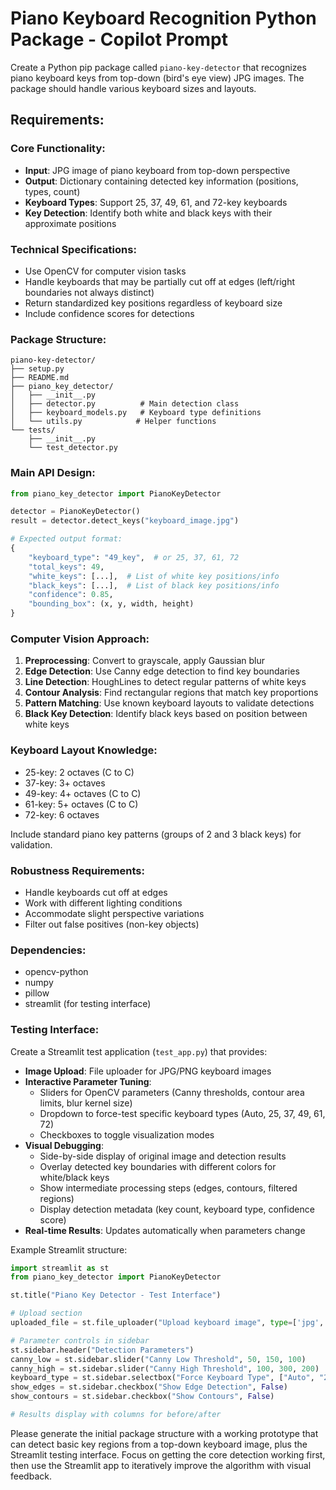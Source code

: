 # Piano Keyboard Recognition Python Package - Copilot Prompt

Create a Python pip package called `piano-key-detector` that recognizes piano keyboard keys from top-down (bird's eye view) JPG images. The package should handle various keyboard sizes and layouts.

## Requirements:

### Core Functionality:
- **Input**: JPG image of piano keyboard from top-down perspective
- **Output**: Dictionary containing detected key information (positions, types, count)
- **Keyboard Types**: Support 25, 37, 49, 61, and 72-key keyboards
- **Key Detection**: Identify both white and black keys with their approximate positions

### Technical Specifications:
- Use OpenCV for computer vision tasks
- Handle keyboards that may be partially cut off at edges (left/right boundaries not always distinct)
- Return standardized key positions regardless of keyboard size
- Include confidence scores for detections

### Package Structure:
```
piano-key-detector/
├── setup.py
├── README.md
├── piano_key_detector/
│   ├── __init__.py
│   ├── detector.py          # Main detection class
│   ├── keyboard_models.py   # Keyboard type definitions
│   └── utils.py            # Helper functions
└── tests/
    ├── __init__.py
    └── test_detector.py
```

### Main API Design:
```python
from piano_key_detector import PianoKeyDetector

detector = PianoKeyDetector()
result = detector.detect_keys("keyboard_image.jpg")

# Expected output format:
{
    "keyboard_type": "49_key",  # or 25, 37, 61, 72
    "total_keys": 49,
    "white_keys": [...],  # List of white key positions/info
    "black_keys": [...],  # List of black key positions/info
    "confidence": 0.85,
    "bounding_box": (x, y, width, height)
}
```

### Computer Vision Approach:
1. **Preprocessing**: Convert to grayscale, apply Gaussian blur
2. **Edge Detection**: Use Canny edge detection to find key boundaries
3. **Line Detection**: HoughLines to detect regular patterns of white keys
4. **Contour Analysis**: Find rectangular regions that match key proportions
5. **Pattern Matching**: Use known keyboard layouts to validate detections
6. **Black Key Detection**: Identify black keys based on position between white keys

### Keyboard Layout Knowledge:
- 25-key: 2 octaves (C to C)
- 37-key: 3+ octaves 
- 49-key: 4+ octaves (C to C)
- 61-key: 5+ octaves (C to C)
- 72-key: 6 octaves

Include standard piano key patterns (groups of 2 and 3 black keys) for validation.

### Robustness Requirements:
- Handle keyboards cut off at edges
- Work with different lighting conditions
- Accommodate slight perspective variations
- Filter out false positives (non-key objects)

### Dependencies:
- opencv-python
- numpy
- pillow
- streamlit (for testing interface)

### Testing Interface:
Create a Streamlit test application (`test_app.py`) that provides:
- **Image Upload**: File uploader for JPG/PNG keyboard images
- **Interactive Parameter Tuning**: 
  - Sliders for OpenCV parameters (Canny thresholds, contour area limits, blur kernel size)
  - Dropdown to force-test specific keyboard types (Auto, 25, 37, 49, 61, 72)
  - Checkboxes to toggle visualization modes
- **Visual Debugging**:
  - Side-by-side display of original image and detection results
  - Overlay detected key boundaries with different colors for white/black keys
  - Show intermediate processing steps (edges, contours, filtered regions)
  - Display detection metadata (key count, keyboard type, confidence score)
- **Real-time Results**: Updates automatically when parameters change

Example Streamlit structure:
```python
import streamlit as st
from piano_key_detector import PianoKeyDetector

st.title("Piano Key Detector - Test Interface")

# Upload section
uploaded_file = st.file_uploader("Upload keyboard image", type=['jpg', 'jpeg', 'png'])

# Parameter controls in sidebar
st.sidebar.header("Detection Parameters")
canny_low = st.sidebar.slider("Canny Low Threshold", 50, 150, 100)
canny_high = st.sidebar.slider("Canny High Threshold", 100, 300, 200)
keyboard_type = st.sidebar.selectbox("Force Keyboard Type", ["Auto", "25", "37", "49", "61", "72"])
show_edges = st.sidebar.checkbox("Show Edge Detection", False)
show_contours = st.sidebar.checkbox("Show Contours", False)

# Results display with columns for before/after
```

Please generate the initial package structure with a working prototype that can detect basic key regions from a top-down keyboard image, plus the Streamlit testing interface. Focus on getting the core detection working first, then use the Streamlit app to iteratively improve the algorithm with visual feedback.